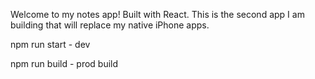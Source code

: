 Welcome to my notes app! Built with React. This is the second app I am building that will replace my native iPhone apps. 




npm run start - dev

npm run build - prod build